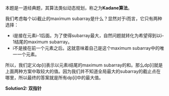 本题是一道经典题，其算法类似动态规划，称之为**Kadane算法**。

我们考虑每个以i截止的maximum subarray是什么？显然对于i而言，它只有两种选择：
- i是接在元素i-1后面。为了使得subarray最大，自然问题就转化为希望得到以i-1结尾的maximum subarray。
- i不是接在前一个元素之后。这就意味着自己是这个maximum subarray中的唯一一个元素。

所以，我们定义dp[i]表示以元素i结尾的maximum subarray的和。那么dp[i]就是上面两种方案中取较大的值。因为我们并不知道全局最大的subarray的截止点在哪里，所以最终的答案就是所有dp[i]中的最大值。


**Solution2: 双指针**


